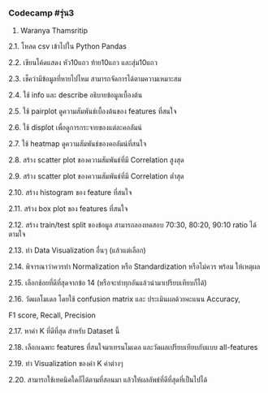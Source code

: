 ### Codecamp #รุ่น3
  1. Waranya Thamsritip

  2.1. โหลด csv เข้าไปใน Python Pandas

  2.2. เขียนโค้ดแสดง หัว10แถว ท้าย10แถว และสุ่ม10แถว

  2.3. เช็คว่ามีข้อมูลที่หายไปไหม สามารถจัดการได้ตามความเหมาะสม

  2.4. ใช้ info และ describe อธิบายข้อมูลเบื้องต้น

  2.5. ใช้ pairplot ดูความสัมพันธ์เบื้องต้นของ features ที่สนใจ

  2.6. ใช้ displot เพื่อดูการกระจายของแต่ละคอลัมน์

  2.7. ใช้ heatmap ดูความสัมพันธ์ของคอลัมน์ที่สนใจ

  2.8. สร้าง scatter plot ของความสัมพันธ์ที่มี Correlation สูงสุด

  2.9. สร้าง scatter plot ของความสัมพันธ์ที่มี Correlation ต่ำสุด

  2.10. สร้าง histogram ของ feature ที่สนใจ

  2.11. สร้าง box plot ของ features ที่สนใจ

  2.12. สร้าง train/test split ของข้อมูล สามารถลองทดสอบ 70:30, 80:20, 90:10
  ratio ได้ตามใจ

  2.13. ทำ Data Visualization อื่นๆ (แล้วแต่เลือก)

  2.14. พิจารณาว่าควรทำ Normalization หรือ Standardization หรือไม่ควร พร้อม
  ให้เหตุผล

  2.15. เลือกช้อยที่ดีที่สุดจากข้อ 14 (หรือจะทำทุกอันแล้วนำมาเปรียบเทียบก็ได้)

  2.16. วัดผลโมเดล โดยใช้ confusion matrix และ ประเมินผลด้วยคะแนน Accuracy,

  F1 score, Recall, Precision

  2.17. หาค่า K ที่ดีที่สุด สำหรับ Dataset นี้

  2.18. เลือกเฉพาะ features ที่สนใจมาเทรนโมเดล และวัดผลเปรียบเทียบกับแบบ all-features

  2.19. ทำ Visualization ของค่า K ค่าต่างๆ

  2.20. สามารถใช้เทคนิคใดก็ได้ตามที่สอนมา แล้วให้ผลลัพธ์ที่ดีที่สุดที่เป็นไปได้